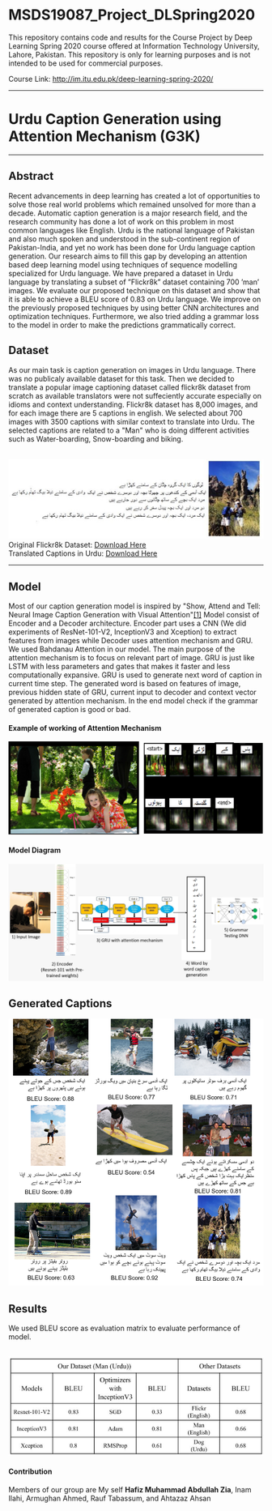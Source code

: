 <h1> MSDS19087_Project_DLSpring2020 </h2>
This repository contains code and results for the Course Project by Deep Learning Spring 2020 course offered at Information Technology University, Lahore, Pakistan. This repository is only for learning purposes and is not intended to be used for commercial purposes. 
<br /> 
<p> Course Link: <a href="http://im.itu.edu.pk/deep-learning-spring-2020/">http://im.itu.edu.pk/deep-learning-spring-2020/</a></p>
<hr />
<h1> Urdu Caption Generation using Attention Mechanism (G3K) </h1>
<hr />
<h2> Abstract </h2>
<p>Recent advancements in deep learning has created a lot of opportunities to solve those real world problems which remained unsolved for more than a decade. Automatic caption generation is a major research field, and the research community has done a lot of work on this problem in most common languages like English. Urdu is the national language of Pakistan and also much spoken and understood in the sub-continent region of Pakistan-India, and yet no work has been done for Urdu language caption generation. Our research aims to fill this gap by developing an attention based deep learning model using techniques of sequence modelling specialized for Urdu language. We have prepared a dataset in Urdu language by translating a subset of ”Flickr8k” dataset containing 700 ’man’ images. We evaluate our proposed technique on this dataset and show that it is able to achieve a BLEU score of 0.83 on Urdu language. We improve on the previously proposed techniques by using better CNN architectures and optimization techniques. Furthermore, we also tried adding a grammar loss to the model in order to make the predictions grammatically correct.</p>
<h2> Dataset </h2>
<p>As our main task is caption generation on images in Urdu language. There was no publicaly available dataset for this task. Then we decided to translate a popular image captioning dataset called flickr8k dataset from scratch as available translators were not suffeciently accurate especially on idioms and context understanding. Flickr8k dataset has 8,000 images, and for each image there are 5 captions in english. We selected about 700 images with 3500 captions with similar context to translate into Urdu. The selected captions are related to a "Man" who is doing different activities such as Water-boarding, Snow-boarding and biking.</p>
<br /> <img src="images/data.jpg" alt="Sample from translated dataset" > 
<br />Original Flickr8k Dataset: <a href="https://www.kaggle.com/shadabhussain/flickr8k">Download Here</a>
<br />Translated Captions in Urdu: <a href="https://drive.google.com/file/d/1XtEPGKVOQKzWRdW0_hX_TiYIpLiG3XY9/view?usp=sharing">Download Here</a>
<hr />
<h2> Model </h2>
<p>Most of our caption generation model is inspired by "Show, Attend and Tell: Neural Image Caption Generation with Visual Attention"<a href="https://www.google.com/url?sa=t&rct=j&q=&esrc=s&source=web&cd=&cad=rja&uact=8&ved=2ahUKEwj06sSIsLnqAhUBdxoKHXXWDVIQFjAAegQIAxAB&url=https%3A%2F%2Farxiv.org%2Fabs%2F1502.03044&usg=AOvVaw2fkPnA9NgkHSOMoo1IpKeA">[1]</a>
Model consist of Encoder and a Decoder architecture. Encoder part uses a CNN (We did experiments of ResNet-101-V2, InceptionV3 and Xception) to extract features from images while Decoder uses attention mechanism and GRU. We used Bahdanau Attention in our model. The main purpose of the attention mechanism is to focus on relevant part of image. GRU is just like LSTM with less parameters and gates that makes it faster and less computationally expansive. GRU is used to generate next word of caption in current time step. The generated word is based on features of image, previous hidden state of GRU, current input to decoder and context vector generated by attention mechanism. In the end model check if the grammar of generated caption is good or bad.</p>
<h4>Example of working of Attention Mechanism</h4><img src="images/Attention.png" alt="Attention" > 
<h4>Model Diagram</h4><img src="images/Model.png" alt="Model" > 
<h2>Generated Captions</h2><img src="images/generated.png" alt="Model" > 
<h2>Results</h2>
<p>We used BLEU score as evaluation matrix to evaluate performance of model.</p></br><img src="images/results.png" alt="Results" > 
<h4>Contribution</h4>
Members of our group are My self <b>Hafiz Muhammad Abdullah Zia</b>, Inam Ilahi, Armughan Ahmed, Rauf Tabassum, and Ahtazaz Ahsan

